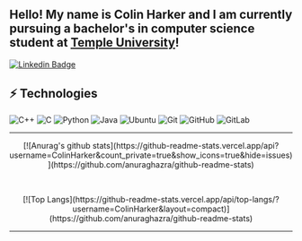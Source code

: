 ## Hello! My name is Colin Harker and I am currently pursuing a bachelor's in computer science student at [Temple University](https://www.temple.edu/)!
[![Linkedin Badge](https://img.shields.io/badge/-ColinHarker-blue?style=flat-square&logo=Linkedin&logoColor=white&link=https://www.linkedin.com/in/colin-harker//)](https://www.linkedin.com/in/colin-harker/)

## ⚡ Technologies


![C++](https://img.shields.io/badge/-C++-00599C?style=flat-square&logo=c)
![C](https://img.shields.io/badge/-C++-00599C?style=flat-square&logo=c)
![Python](https://img.shields.io/badge/-Python-black?style=flat-square&logo=Python)
![Java](https://img.shields.io/badge/-java-E34A86?style=flat-square&logo=java)
![Ubuntu](https://img.shields.io/badge/-Python-black?style=flat-square&logo=Ubuntu)
![Git](https://img.shields.io/badge/-Git-black?style=flat-square&logo=git)
![GitHub](https://img.shields.io/badge/-GitHub-181717?style=flat-square&logo=github)
![GitLab](https://img.shields.io/badge/-GitLab-FCA121?style=flat-square&logo=gitlab)


---
<p align="center">[![Anurag's github stats](https://github-readme-stats.vercel.app/api?username=ColinHarker&count_private=true&show_icons=true&hide=issues)](https://github.com/anuraghazra/github-readme-stats)</p>
</br>
<p align="center">[![Top Langs](https://github-readme-stats.vercel.app/api/top-langs/?username=ColinHarker&layout=compact)](https://github.com/anuraghazra/github-readme-stats)</p>

---